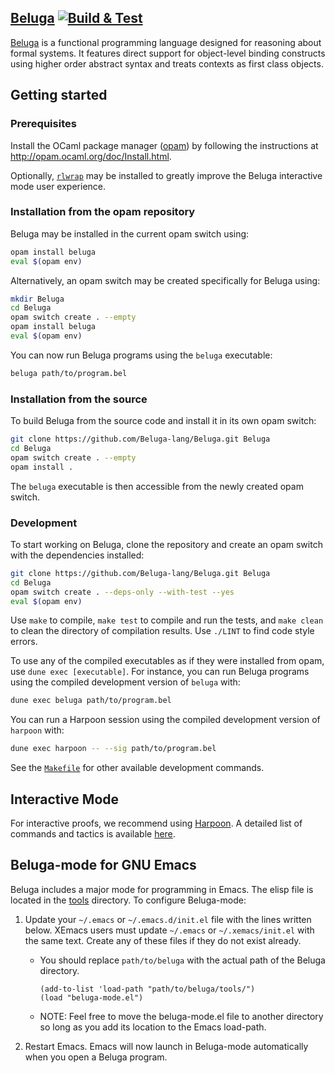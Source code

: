 ## [Beluga](http://complogic.cs.mcgill.ca/beluga/ "Beluga home page")  [![Build & Test](https://github.com/Beluga-lang/Beluga/actions/workflows/build-and-test.yml/badge.svg)](https://github.com/Beluga-lang/Beluga/actions/workflows/build-and-test.yml)

[Beluga](http://complogic.cs.mcgill.ca/beluga/ "Beluga home page") is a functional programming language designed for reasoning about formal systems.
It features direct support for object-level binding constructs using higher order abstract syntax and treats contexts as first class objects.

## Getting started

### Prerequisites

Install the OCaml package manager ([opam](http://opam.ocaml.org/)) by following the instructions at <http://opam.ocaml.org/doc/Install.html>.

Optionally, [`rlwrap`](https://github.com/hanslub42/rlwrap) may be installed to greatly improve the Beluga interactive mode user experience.

### Installation from the opam repository

Beluga may be installed in the current opam switch using:

```bash
opam install beluga
eval $(opam env)
```

Alternatively, an opam switch may be created specifically for Beluga using:

```bash
mkdir Beluga
cd Beluga
opam switch create . --empty
opam install beluga
eval $(opam env)
```

You can now run Beluga programs using the `beluga` executable:

```bash
beluga path/to/program.bel
```

### Installation from the source

To build Beluga from the source code and install it in its own opam switch:

```bash
git clone https://github.com/Beluga-lang/Beluga.git Beluga
cd Beluga
opam switch create . --empty
opam install .
```

The `beluga` executable is then accessible from the newly created opam switch.

### Development

To start working on Beluga, clone the repository and create an opam switch with the dependencies installed:

```bash
git clone https://github.com/Beluga-lang/Beluga.git Beluga
cd Beluga
opam switch create . --deps-only --with-test --yes
eval $(opam env)
```

Use `make` to compile, `make test` to compile and run the tests, and `make clean` to clean the directory of compilation results.
Use `./LINT` to find code style errors.

To use any of the compiled executables as if they were installed from opam, use `dune exec [executable]`.
For instance, you can run Beluga programs using the compiled development version of `beluga` with:

```bash
dune exec beluga path/to/program.bel
```

You can run a Harpoon session using the compiled development version of `harpoon` with:

```bash
dune exec harpoon -- --sig path/to/program.bel
```

See the [`Makefile`](./Makefile) for other available development commands.

## Interactive Mode

For interactive proofs, we recommend using [Harpoon](https://beluga-lang.readthedocs.io/en/latest/harpoon/index.html).
A detailed list of commands and tactics is available [here](https://beluga-lang.readthedocs.io/en/latest/harpoon/interactive-reference.html).

## Beluga-mode for GNU Emacs

Beluga includes a major mode for programming in Emacs.
The elisp file is located in the [tools](./tools) directory.
To configure Beluga-mode:

1. Update your `~/.emacs` or `~/.emacs.d/init.el` file with the lines written below.
   XEmacs users must update `~/.emacs` or `~/.xemacs/init.el` with the same text.
   Create any of these files if they do not exist already.
   * You should replace `path/to/beluga` with the actual path of the Beluga directory.
     ```
     (add-to-list 'load-path "path/to/beluga/tools/")
     (load "beluga-mode.el")
     ```
   * NOTE: Feel free to move the beluga-mode.el file to another directory so long as you add its location to the Emacs load-path.

2. Restart Emacs.
   Emacs will now launch in Beluga-mode automatically when you open a Beluga program.
